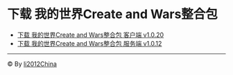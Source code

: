 # 下载 我的世界Create and Wars整合包
 - [下载 我的世界Create and Wars整合包 客户端 v1.0.20](https://li2012china.github.io/CreateAndWars_MC/download/client)
 - [下载 我的世界Create and Wars整合包 服务端 v1.0.12](https://li2012china.github.io/CreateAndWars_MC/download/server)

***
© By [li2012China](https://github.com/li2012China/)
